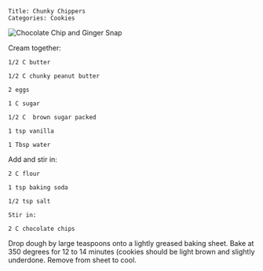 ~~~ recipe-info
Title: Chunky Chippers
Categories: Cookies
~~~

![Chocolate Chip and Ginger Snap](cookbook/ChunkyChippers.jpg)

Cream together:

~~~ recipe-ingredients
1/2 C butter

1/2 C chunky peanut butter

2 eggs

1 C sugar

1/2 C  brown sugar packed

1 tsp vanilla

1 Tbsp water
~~~

Add and stir in:

~~~ recipe-ingredients
2 C flour

1 tsp baking soda

1/2 tsp salt

Stir in:

2 C chocolate chips
~~~

Drop dough by large teaspoons onto a lightly greased baking sheet.  Bake at 350 degrees for 12 to 14
minutes (cookies should be light brown and slightly underdone.  Remove from sheet to cool.

